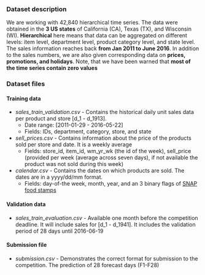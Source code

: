 ### Dataset description

We are working with 42,840 hierarchical time series. The data were obtained in the **3 US states** of California (CA), Texas (TX), and Wisconsin (WI). **Hierarchical** here means that data can be aggregated on different levels: item level, department level, product category level, and state level. The sales information reaches back **from Jan 2011 to June 2016**. In addition to the sales numbers, we are also given corresponding data on **prices, promotions, and holidays**. Note, that we have been warned that **most of the time series contain zero values**

### Dataset files

#### Training data
- *sales_train_validation.csv* - Contains the historical daily unit sales data per product and store [d_1 - d_1913].
    - Date range: [2011-01-29 - 2016-05-22] 
    - Fields: IDs, department, category, store, and state 
- *sell_prices.csv* - Contains information about the price of the products sold per store and date. It is a weekly average
    - Fields: store_id, item_id, wm_yr_wk (the id of the week), sell_price (provided per week (average across seven days), if not available the product was not sold during this week) 
- *calendar.csv* - Contains the dates on which products are sold. The dates are in a yyyy/dd/mm format.
    - Fields: day-of-the week, month, year, and an 3 binary flags of [SNAP food stamps](https://www.benefits.gov/benefit/361)

#### Validation data
 - *sales_train_evaluation.csv* - Available one month before the competition deadline. It will include sales for [d_1 - d_1941]. It includes the validation period of 28 days until 2016-06-19

#### Submission file
- *submission.csv* - Demonstrates the correct format for submission to the competition. The prediction of 28 forecast days (F1-F28)



